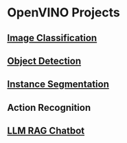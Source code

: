 # OpenVINO Projects
## [Image Classification](https://github.com/ramesh-dev-code/openvino-projects/tree/main/image-classification)   
## [Object Detection](https://github.com/ramesh-dev-code/openvino-projects/tree/main/object-detection)   
## [Instance Segmentation](https://github.com/ramesh-dev-code/openvino-projects/tree/main/image-segmentation)   
## Action Recognition
## [LLM RAG Chatbot](https://github.com/ramesh-dev-code/openvino-projects/tree/main/llm-rag-langchain-chatbot)   
